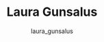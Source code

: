 ---
# this is autogenerated: do not edit
title: Laura Gunsalus
author: laura_gunsalus
layout: author-bio
jobtitle: Grad Student
bio: bioinformatics
type: member
excerpt: "I'm a iPQB bioinformatics graduate student interested in using deep learning approaches to better understand the relationships between genetic and epigenetic va"
header:
  teaser: /assets/images/people/bio-gunsalus.jpg
papers: 
---